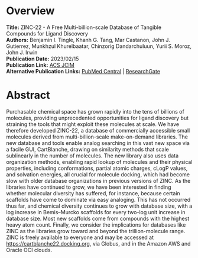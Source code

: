 # Overview
**Title:** ZINC-22 - A Free Multi-billion-scale Database of Tangible Compounds for Ligand Discovery<br>
**Authors:** Benjamin I. Tingle, Khanh G. Tang, Mar Castanon, John J. Gutierrez, Munkhzul Khurelbaatar, Chinzorig
Dandarchuluun, Yurii S. Moroz, John J. Irwin<br>
**Publication Date:** 2023/02/15<br>
**Publication Link:** [ACS JCIM](https://pubs.acs.org/doi/10.1021/acs.jcim.2c01253)<br>
**Alternative Publication Links:** [PubMed Central](https://www.ncbi.nlm.nih.gov/pmc/articles/PMC9976280) |
[ResearchGate](https://www.researchgate.net/publication/364600619_ZINC-22_-_A_Free_Multi-Billion-Scale_Database_of_Tangible_Compounds_for_Ligand_Discovery)


# Abstract
Purchasable chemical space has grown rapidly into the tens of billions of molecules, providing unprecedented
opportunities for ligand discovery but straining the tools that might exploit these molecules at scale. We have
therefore developed ZINC-22, a database of commercially accessible small molecules derived from multi-billion-scale
make-on-demand libraries. The new database and tools enable analog searching in this vast new space via a facile GUI,
CartBlanche, drawing on similarity methods that scale sublinearly in the number of molecules. The new library also uses
data organization methods, enabling rapid lookup of molecules and their physical properties, including conformations,
partial atomic charges, cLogP values, and solvation energies, all crucial for molecule docking, which had become slow
with older database organizations in previous versions of ZINC. As the libraries have continued to grow, we have been
interested in finding whether molecular diversity has suffered, for instance, because certain scaffolds have come to
dominate via easy analoging. This has not occurred thus far, and chemical diversity continues to grow with database
size, with a log increase in Bemis–Murcko scaffolds for every two-log unit increase in database size. Most new scaffolds
come from compounds with the highest heavy atom count. Finally, we consider the implications for databases like ZINC as
the libraries grow toward and beyond the trillion-molecule range. ZINC is freely available to everyone and may be
accessed at https://cartblanche22.docking.org, via Globus, and in the Amazon AWS and Oracle OCI clouds.
